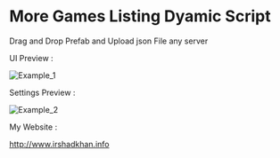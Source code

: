 # More Games Listing Dyamic Script

Drag and Drop Prefab and Upload json File any server

UI Preview :

<a><img src="https://image.ibb.co/g1b2cG/Preview.png" alt="Example_1" border="0"></a>

Settings Preview : 

<a><img src="https://preview.ibb.co/nikncG/Preview2.png" alt="Example_2" border="0"></a>

My Website :

http://www.irshadkhan.info




